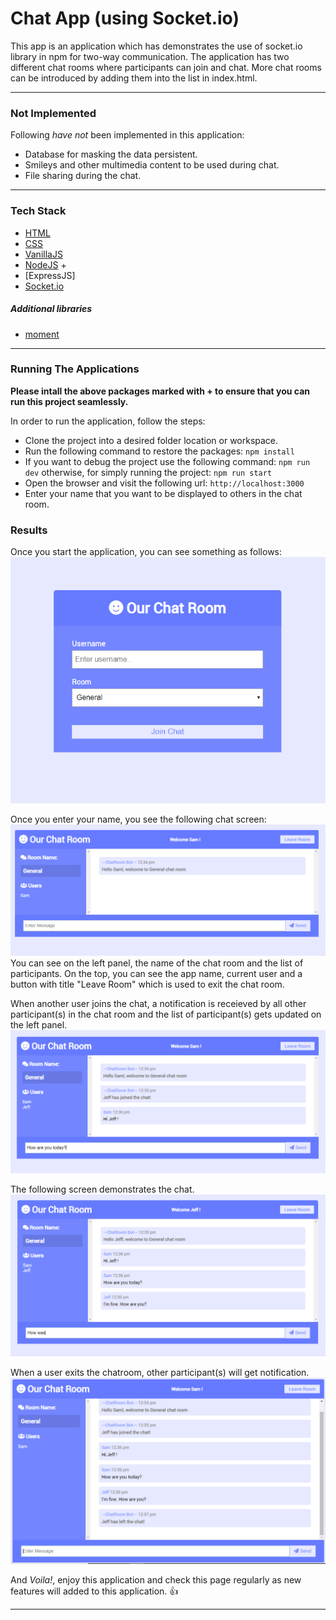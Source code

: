 # Chat App (using Socket.io)
This app is an application which has demonstrates the use of socket.io library in npm for two-way communication.
The application has two different chat rooms where participants can join and chat. More chat rooms can be introduced by adding them into the list in index.html.

***

### Not Implemented
Following *have not* been implemented in this application:

* Database for masking the data persistent.
* Smileys and other multimedia content to be used during chat.
* File sharing during the chat.

***

### Tech Stack

* [HTML]
* [CSS]
* [VanillaJS]
* [NodeJS] +
* [ExpressJS]
* [Socket.io]

##### Additional libraries
* [moment]

***

### Running The Applications

**Please intall the above packages marked with + to ensure that you can run this project seamlessly.**

In order to run the application, follow the steps:

* Clone the project into a desired folder location or workspace.
* Run the following command to restore the packages:
    `npm install`
* If you want to debug the project use the following command:
    `npm run dev`
  otherwise, for simply running the project:
    `npm run start`
* Open the browser and visit the following url:
    `http://localhost:3000`
* Enter your name that you want to be displayed to others in the chat room.


### Results

Once you start the application, you can see something as follows:
![Image for homepage](images/home.PNG)

Once you enter your name, you see the following chat screen:
![Image for chatroom](images/chatroom-1.PNG)
You can see on the left panel, the name of the chat room and the list of participants. On the top, you can see the app name, current user and a button with title "Leave Room" which is used to exit the chat room.

When another user joins the chat, a notification is receieved by all other participant(s) in the chat room and the list of participant(s) gets updated on the left panel.
![Image for notification when other user joins](images/chatroom-2.PNG)

The following screen demonstrates the chat.
![Image for chat](images/chatroom-3.PNG)

When a user exits the chatroom, other participant(s) will get notification.
![Image for user leaving chat](images/chatroom-4.PNG)

And *Voila!*, enjoy this application and check this page regularly as new features will added to this application. :+1:

***

[//]: #
   [HTML]: <https://en.wikipedia.org/wiki/HTML>
   [CSS]: <https://en.wikipedia.org/wiki/Cascading_Style_Sheets>
   [VanillaJS]: <http://vanilla-js.com/>
   [NodeJS]: <https://nodejs.org/en/>
   [Express]: <https://expressjs.com/>
   [Socket.io]: <https://socket.io/>
   [moment]: <https://momentjs.com/>
